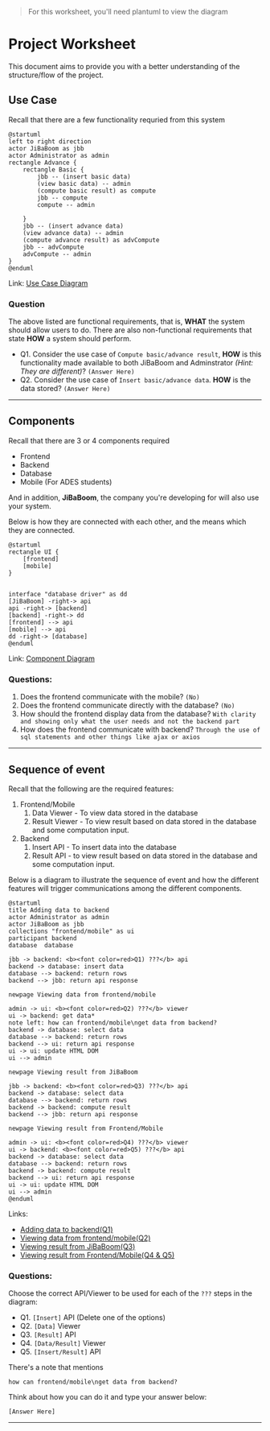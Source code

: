 > For this worksheet, you'll need plantuml to view the diagram

# Project Worksheet

This document aims to provide you with a better understanding of the structure/flow of the project.

## Use Case

Recall that there are a few functionality requried from this system

```plantuml
@startuml
left to right direction
actor JiBaBoom as jbb
actor Administrator as admin
rectangle Advance {
    rectangle Basic {
        jbb -- (insert basic data)
        (view basic data) -- admin
        (compute basic result) as compute
        jbb -- compute
        compute -- admin

    }
    jbb -- (insert advance data)
    (view advance data) -- admin
    (compute advance result) as advCompute
    jbb -- advCompute
    advCompute -- admin
}
@enduml
```
Link: [Use Case Diagram](https://www.plantuml.com/plantuml/svg/0/RP5D4e8m38NtFKMMik0EY3jl4Kh4ED0wRS25mzrjeVoEsULxBydhjF22JlgkLIqz1CI2u-OfKBCZBMoDGYtMmPrBBAtj03sygYhHQzsnOIyEOnSaZ435KJHDIy4meD44NmMXDbwYPvrehB0IyXmkR3mvWMgIQnJCLijbOFhibJWmtrijsdRlNYYv7Fc-bIpcIiBvtXaly-lcIHdLduYONhQ5d0CU-37Y6c_nx086TDk5ISTET6ktnQCgoDJX0ty0 "project_worksheet")

### Question

The above listed are functional requirements, that is, **WHAT** the system should allow users to do. There are also non-functional requirements that state **HOW** a system should perform.

-   Q1. Consider the use case of `Compute basic/advance result`, **HOW** is this functionality made available to both JiBaBoom and Adminstrator _(Hint: They are different)_? `(Answer Here)`
-   Q2. Consider the use case of `Insert basic/advance data`. **HOW** is the data stored? `(Answer Here)`

---

## Components

Recall that there are 3 or 4 components required

-   Frontend
-   Backend
-   Database
-   Mobile (For ADES students)

And in addition, **JiBaBoom**, the company you're developing for will also use your system.

Below is how they are connected with each other, and the means which they are connected.

```plantuml
@startuml
rectangle UI {
    [frontend]
    [mobile]
}


interface "database driver" as dd
[JiBaBoom] -right-> api
api -right-> [backend]
[backend] -right-> dd
[frontend] --> api
[mobile] --> api
dd -right-> [database]
@enduml
```
Link: [Component Diagram](https://www.plantuml.com/plantuml/svg/0/JK-x3i8m3Dpz5LRt_WAgki7EL6LmOhT4j0boGXV4lnCUJR5aoRxJdSzTogJvlioWuZA5QHOy7_41M6eODOOiWSrtNQBrinXu0e0lX8xa11kcJ9QI8AjVHHkaXCmmd7nFVOoBmLRzTCdj0UdceVGE39RSzNEXJZlvDgaHiFtfjnWLOFxpsy8Ow8ggFFO2 "project_worksheet-1")


### Questions:

1. Does the frontend communicate with the mobile? `(No)`
2. Does the frontend communicate directly with the database? `(No)`
3. How should the frontend display data from the database? `With clarity and showing only what the user needs and not the backend part`
4. How does the frontend communicate with backend? `Through the use of sql statements and other things like ajax or axios`

---

## Sequence of event

Recall that the following are the required features:

1. Frontend/Mobile
    1. Data Viewer - To view data stored in the database
    2. Result Viewer - To view result based on data stored in the database and some computation input.
2. Backend
    1. Insert API - To insert data into the database
    2. Result API - to view result based on data stored in the database and some computation input.

Below is a diagram to illustrate the sequence of event and how the different features will trigger communications among the different components.

```plantuml
@startuml
title Adding data to backend
actor Administrator as admin
actor JiBaBoom as jbb
collections "frontend/mobile" as ui
participant backend
database  database

jbb -> backend: <b><font color=red>Q1) ???</b> api
backend -> database: insert data
database --> backend: return rows
backend --> jbb: return api response

newpage Viewing data from frontend/mobile

admin -> ui: <b><font color=red>Q2) ???</b> viewer
ui -> backend: get data*
note left: how can frontend/mobile\nget data from backend?
backend -> database: select data
database --> backend: return rows
backend --> ui: return api response
ui -> ui: update HTML DOM
ui --> admin

newpage Viewing result from JiBaBoom

jbb -> backend: <b><font color=red>Q3) ???</b> api
backend -> database: select data
database --> backend: return rows
backend -> backend: compute result
backend --> jbb: return api response

newpage Viewing result from Frontend/Mobile

admin -> ui: <b><font color=red>Q4) ???</b> viewer
ui -> backend: <b><font color=red>Q5) ???</b> api
backend -> database: select data
database --> backend: return rows
backend -> backend: compute result
backend --> ui: return api response
ui -> ui: update HTML DOM
ui --> admin
@enduml
```
Links:
- [Adding data to backend(Q1)](https://www.plantuml.com/plantuml/svg/0/nLHDIyD04BtlhnXwKoZYrwNKf1OH4Oi8uidB9fdMqMGtxCwQl-ziqxIr1Ypru6qpR_RDUxEFJ3nhnw4g5HEN2DT5GMO1XMODR27J-GUQGkcShHEm8aEUdOvVseEEXHLuJrCzjRQAzVSiKxajIyoPhF4mc3jhM8XEAfjHYOFO54ZLCfjoghNXzQWuEjCU0RgJKi87mwHh6S4uIyPpOGGPOjsLmo9vEZs2D4t79ra2kYQrwetNEfuHaF7eU5dOp1bkCplau0mus_WDXJI8WZKez7BqjJWJRGQRMYyGNWYRzUh4RmKxffLQhYig2jJluMpZuLFeqAb0tumli5L_h8nbX1BdF88tsq2kpUwyLzDrjt9M96d_QZp6rpfaDT5CtsPQwH4DjJ0Yt3tF7k3cSRP416hJysE1GX1ARZLteTel0kTxHE10drjuRgiwY9rMvu4fsJPvsxtRRD-SNFoMaxvBb_-zdJy6PI8yygFw0W00 "Adding data to backend")
- [Viewing data from frontend/mobile(Q2)](https://www.plantuml.com/plantuml/svg/1/nLHDIyD04BtlhnXwKoZYrwNKf1OH4Oi8uidB9fdMqMGtxCwQl-ziqxIr1Ypru6qpR_RDUxEFJ3nhnw4g5HEN2DT5GMO1XMODR27J-GUQGkcShHEm8aEUdOvVseEEXHLuJrCzjRQAzVSiKxajIyoPhF4mc3jhM8XEAfjHYOFO54ZLCfjoghNXzQWuEjCU0RgJKi87mwHh6S4uIyPpOGGPOjsLmo9vEZs2D4t79ra2kYQrwetNEfuHaF7eU5dOp1bkCplau0mus_WDXJI8WZKez7BqjJWJRGQRMYyGNWYRzUh4RmKxffLQhYig2jJluMpZuLFeqAb0tumli5L_h8nbX1BdF88tsq2kpUwyLzDrjt9M96d_QZp6rpfaDT5CtsPQwH4DjJ0Yt3tF7k3cSRP416hJysE1GX1ARZLteTel0kTxHE10drjuRgiwY9rMvu4fsJPvsxtRRD-SNFoMaxvBb_-zdJy6PI8yygFw0W00 "Adding data to backend")
- [Viewing result from JiBaBoom(Q3)](https://www.plantuml.com/plantuml/svg/2/nLHDIyD04BtlhnXwKoZYrwNKf1OH4Oi8uidB9fdMqMGtxCwQl-ziqxIr1Ypru6qpR_RDUxEFJ3nhnw4g5HEN2DT5GMO1XMODR27J-GUQGkcShHEm8aEUdOvVseEEXHLuJrCzjRQAzVSiKxajIyoPhF4mc3jhM8XEAfjHYOFO54ZLCfjoghNXzQWuEjCU0RgJKi87mwHh6S4uIyPpOGGPOjsLmo9vEZs2D4t79ra2kYQrwetNEfuHaF7eU5dOp1bkCplau0mus_WDXJI8WZKez7BqjJWJRGQRMYyGNWYRzUh4RmKxffLQhYig2jJluMpZuLFeqAb0tumli5L_h8nbX1BdF88tsq2kpUwyLzDrjt9M96d_QZp6rpfaDT5CtsPQwH4DjJ0Yt3tF7k3cSRP416hJysE1GX1ARZLteTel0kTxHE10drjuRgiwY9rMvu4fsJPvsxtRRD-SNFoMaxvBb_-zdJy6PI8yygFw0W00 "Adding data to backend")
- [Viewing result from Frontend/Mobile(Q4 & Q5)](https://www.plantuml.com/plantuml/svg/3/nLHDIyD04BtlhnXwKoZYrwNKf1OH4Oi8uidB9fdMqMGtxCwQl-ziqxIr1Ypru6qpR_RDUxEFJ3nhnw4g5HEN2DT5GMO1XMODR27J-GUQGkcShHEm8aEUdOvVseEEXHLuJrCzjRQAzVSiKxajIyoPhF4mc3jhM8XEAfjHYOFO54ZLCfjoghNXzQWuEjCU0RgJKi87mwHh6S4uIyPpOGGPOjsLmo9vEZs2D4t79ra2kYQrwetNEfuHaF7eU5dOp1bkCplau0mus_WDXJI8WZKez7BqjJWJRGQRMYyGNWYRzUh4RmKxffLQhYig2jJluMpZuLFeqAb0tumli5L_h8nbX1BdF88tsq2kpUwyLzDrjt9M96d_QZp6rpfaDT5CtsPQwH4DjJ0Yt3tF7k3cSRP416hJysE1GX1ARZLteTel0kTxHE10drjuRgiwY9rMvu4fsJPvsxtRRD-SNFoMaxvBb_-zdJy6PI8yygFw0W00 "Adding data to backend")

### Questions:

Choose the correct API/Viewer to be used for each of the `???` steps in the diagram:

-   Q1. `[Insert]` API (Delete one of the options)
-   Q2. `[Data]` Viewer
-   Q3. `[Result]` API
-   Q4. `[Data/Result]` Viewer
-   Q5. `[Insert/Result]` API

There's a note that mentions

```
how can frontend/mobile\nget data from backend?
```

Think about how you can do it and type your answer below:

```
[Answer Here]
```

---
